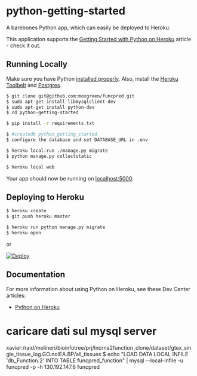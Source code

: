 # python-getting-started

A barebones Python app, which can easily be deployed to Heroku.

This application supports the [Getting Started with Python on Heroku](https://devcenter.heroku.com/articles/getting-started-with-python) article - check it out.

## Running Locally

Make sure you have Python [installed properly](http://install.python-guide.org).  Also, install the [Heroku Toolbelt](https://toolbelt.heroku.com/) and [Postgres](https://devcenter.heroku.com/articles/heroku-postgresql#local-setup).

```sh
$ git clone git@github.com:moxgreen/funcpred.git
$ sudo apt-get install libmysqlclient-dev
$ sudo apt-get install python-dev
$ cd python-getting-started

$ pip install -r requirements.txt

$ #createdb python_getting_started
$ configure the database and set DATABASE_URL in .env

$ heroku local:run ./manage.py migrate
$ python manage.py collectstatic

$ heroku local web
```

Your app should now be running on [localhost:5000](http://localhost:5000/).

## Deploying to Heroku

```sh
$ heroku create
$ git push heroku master

$ heroku run python manage.py migrate
$ heroku open
```
or

[![Deploy](https://www.herokucdn.com/deploy/button.png)](https://heroku.com/deploy)

## Documentation

For more information about using Python on Heroku, see these Dev Center articles:

- [Python on Heroku](https://devcenter.heroku.com/categories/python)

# caricare dati sul mysql server
xavier:/raid/molineri/bioinfotree/prj/lncrna2function_clone/dataset/gtex_single_tissue_log.GO.noIEA.BP/all_tissues
$ echo "LOAD DATA LOCAL INFILE 'db_Function.2' INTO TABLE funcpred_function" | mysql --local-infile -u funcpred -p -h 130.192.147.6 funcpred

